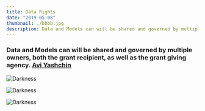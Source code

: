 ```yaml
---
title: Data Rights
date: "2019-05-08"
thumbnail: ./bbbb.jpg
description: Data and Models can will be shared and governed by multiple owners, both the grant recipient, as well as the grant giving agency.
---
```


### Data and Models can will be shared and governed by multiple owners, both the grant recipient, as well as the grant giving agency. [Avi Yashchin](https://www.linkedin.com/in/aviyashchin)

<div class="kg-card kg-image-card kg-width-full">

![Darkness](./BLACK_II_desktop-1.jpg)

</div>

<div class="kg-card kg-image-card kg-width-full">

![Darkness](./BLACK_IX_desktop-1.jpg)

</div>

<div class="kg-card kg-image-card kg-width-full">

![Darkness](./BLACK_I_desktop-1.jpg)

</div>
